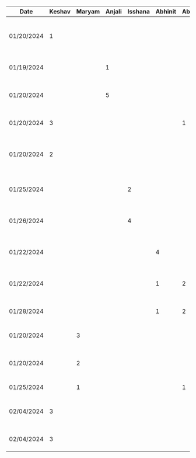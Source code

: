 | Date       | Keshav | Maryam | Anjali | Isshana | Abhinit | Abhinav | Task                                                    |
| ---------- | ------ | ------ | ------ | ------- | ------- | ------- | ------------------------------------------------------- |
| 01/20/2024 | 1      |        |        |         |         |         | Configure Repository permissions, README, timelog       |
| 01/19/2024 |        |        | 1      |         |         |         | List out all of the functional properties               |
| 01/20/2024 |        |        | 5      |         |         |         | Created the mockups for 2 functional properties         |
| 01/20/2024 | 3      |        |        |         |         | 1       | D1 work on NFPs and User Population                     |
| 01/20/2024 | 2      |        |        |         |         |         | Figma mockups for Notifications and the Feedback system |
| 01/25/2024 |        |        |        | 2       |         |         | Create user scenarios for adding club event             |
| 01/26/2024 |        |        |        | 4       |         |         | Created Figma mockups for 2 functional properties       |
| 01/22/2024 |        |        |        |         | 4       |         | Created user scenarios for searching clubs & recs       |
| 01/22/2024 |        |        |        |         | 1       | 2       | Added to stakeholders and human human values            |
| 01/28/2024 |        |        |        |         | 1       | 2       | Presentation Slides Prep + Review                       |
| 01/20/2024 |        | 3      |        |         |         |         | Wrote the introduction for the report                   |
| 01/20/2024 |        | 2      |        |         |         |         | Figma mockups for recommendation system                 |
| 01/25/2024 |        | 1      |        |         |         | 1       | Proof read report                                       |
| 02/04/2024 | 3      |        |        |         |         |         | Boilerplate code, prisma setup, postgres db creation    |
| 02/04/2024 | 3      |        |        |         |         |         | User login/registration Proof of concept                |
